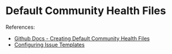# Default Community Health Files

References:

- [Github Docs - Creating Default Community Health Files](https://docs.github.com/en/communities/setting-up-your-project-for-healthy-contributions/creating-a-default-community-health-file)
- [Configuring Issue Templates](https://docs.github.com/en/communities/using-templates-to-encourage-useful-issues-and-pull-requests/configuring-issue-templates-for-your-repository)
